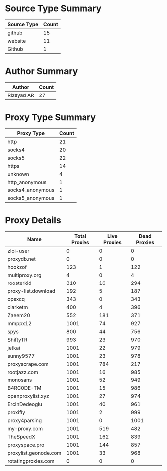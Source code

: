 # Source Type Summary

| Source Type | Count |
|-------------|-------|
| github | 15 |
| website | 11 |
| Github | 1 |


# Author Summary

| Author | Count |
|--------|-------|
| Rizsyad AR | 27 |


# Proxy Type Summary

| Proxy Type | Count |
|------------|-------|
| http | 21 |
| socks4 | 20 |
| socks5 | 22 |
| https | 14 |
| unknown | 4 |
| http_anonymous | 1 |
| socks4_anonymous | 1 |
| socks5_anonymous | 1 |


# Proxy Details

| Name | Total Proxies | Live Proxies | Dead Proxies |
|------|---------------|--------------|---------------|
| zloi-user | 0 | 0 | 0 |
| proxydb.net | 0 | 0 | 0 |
| hookzof | 123 | 1 | 122 |
| multiproxy.org | 4 | 0 | 4 |
| roosterkid | 310 | 16 | 294 |
| proxy-list.download | 192 | 5 | 187 |
| opsxcq | 343 | 0 | 343 |
| clarketm | 400 | 4 | 396 |
| Zaeem20 | 552 | 181 | 371 |
| mmppx12 | 1001 | 74 | 927 |
| spys | 800 | 44 | 756 |
| ShiftyTR | 993 | 23 | 970 |
| jetkai | 1001 | 22 | 979 |
| sunny9577 | 1001 | 23 | 978 |
| proxyscrape.com | 1001 | 784 | 217 |
| rootjazz.com | 1001 | 16 | 985 |
| monosans | 1001 | 52 | 949 |
| B4RC0DE-TM | 1001 | 15 | 986 |
| openproxylist.xyz | 1001 | 27 | 974 |
| ErcinDedeoglu | 1001 | 40 | 961 |
| proxifly | 1001 | 2 | 999 |
| proxy4parsing | 1001 | 0 | 1001 |
| my-proxy.com | 1001 | 519 | 482 |
| TheSpeedX | 1001 | 162 | 839 |
| proxyspace.pro | 1001 | 144 | 857 |
| proxylist.geonode.com | 1001 | 33 | 968 |
| rotatingproxies.com | 0 | 0 | 0 |
